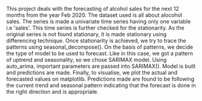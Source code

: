 This project deals with the forecasting of alcohol sales for the next 12 months from the year Feb 2020. The dataset used is all about alocohol sales. The series is made a univariate time series having only one variable i.e 'sales'. This time series is further checked for the stationarity. As the original series is not found stationary, it is made stationary using differencing technique. Once stationarity is achieved, we try to trace the patterns using seasonal_decompose(). On the basis of patterns, we decide the type of model to be used to forecast. Like in this case, we got a pattern of uptrend and seasonality, so we chose SARIMAX model. Using auto_arima, important parameters are passed into SARIMAX(). Model is built and predictions are made. Finally, to visualise, we plot the actual and forecasted values on matplotlib. 
Predictions made are found to be following the current trend and seasonal pattern indicating that the forecast is done in the right direction and is appropriate.
